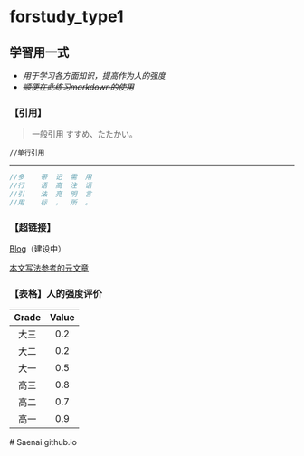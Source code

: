 # forstudy_type1

## 学習用一式

- *用于学习各方面知识，提高作为人的强度*
- ~~*顺便在此练习markdown的使用*~~

### 【引用】

> 一般引用 すすめ、たたかい。

`//单行引用`

---

```c++
//多    带  记  需  用
//行    语  高  注  语
//引    法  亮  明  言
//用    标  ，  所  。
```

### 【超链接】

[Blog](http://www.suzuya.life "suzuya")（建设中）

[本文写法参考的元文章](https://www.jianshu.com/p/399e5a3c7cc5)

### 【表格】人的强度评价

|Grade|Value|
|:-:|:-:|
|大三|0.2|
|大二|0.2|
|大一|0.5|
|高三|0.8|
|高二|0.7|
|高一|0.9|
#   S a e n a i . g i t h u b . i o  
 